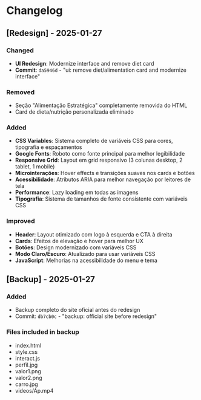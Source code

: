 # Changelog

## [Redesign] - 2025-01-27

### Changed
- **UI Redesign**: Modernize interface and remove diet card
- **Commit**: `da5946d` - "ui: remove diet/alimentation card and modernize interface"

### Removed
- Seção "Alimentação Estratégica" completamente removida do HTML
- Card de dieta/nutrição personalizada eliminado

### Added
- **CSS Variables**: Sistema completo de variáveis CSS para cores, tipografia e espaçamentos
- **Google Fonts**: Roboto como fonte principal para melhor legibilidade
- **Responsive Grid**: Layout em grid responsivo (3 colunas desktop, 2 tablet, 1 mobile)
- **Microinterações**: Hover effects e transições suaves nos cards e botões
- **Acessibilidade**: Atributos ARIA para melhor navegação por leitores de tela
- **Performance**: Lazy loading em todas as imagens
- **Tipografia**: Sistema de tamanhos de fonte consistente com variáveis CSS

### Improved
- **Header**: Layout otimizado com logo à esquerda e CTA à direita
- **Cards**: Efeitos de elevação e hover para melhor UX
- **Botões**: Design modernizado com variáveis CSS
- **Modo Claro/Escuro**: Atualizado para usar variáveis CSS
- **JavaScript**: Melhorias na acessibilidade do menu e tema

## [Backup] - 2025-01-27

### Added
- Backup completo do site oficial antes do redesign
- Commit: `db7cb0c` - "backup: official site before redesign"

### Files included in backup
- index.html
- style.css  
- interact.js
- perfil.jpg
- valor1.png
- valor2.png
- carro.jpg
- videos/Ap.mp4
